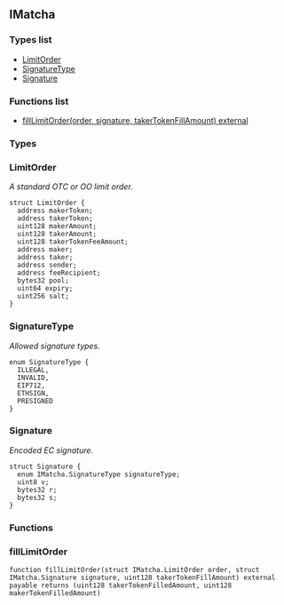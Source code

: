 
## IMatcha

### Types list
- [LimitOrder](#limitorder)
- [SignatureType](#signaturetype)
- [Signature](#signature)

### Functions list
- [fillLimitOrder(order, signature, takerTokenFillAmount) external](#filllimitorder)

### Types
### LimitOrder

_A standard OTC or OO limit order._

```solidity
struct LimitOrder {
  address makerToken;
  address takerToken;
  uint128 makerAmount;
  uint128 takerAmount;
  uint128 takerTokenFeeAmount;
  address maker;
  address taker;
  address sender;
  address feeRecipient;
  bytes32 pool;
  uint64 expiry;
  uint256 salt;
}
```
### SignatureType

_Allowed signature types._

```solidity
enum SignatureType {
  ILLEGAL,
  INVALID,
  EIP712,
  ETHSIGN,
  PRESIGNED
}
```
### Signature

_Encoded EC signature._

```solidity
struct Signature {
  enum IMatcha.SignatureType signatureType;
  uint8 v;
  bytes32 r;
  bytes32 s;
}
```

### Functions
### fillLimitOrder

```solidity
function fillLimitOrder(struct IMatcha.LimitOrder order, struct IMatcha.Signature signature, uint128 takerTokenFillAmount) external payable returns (uint128 takerTokenFilledAmount, uint128 makerTokenFilledAmount)
```

